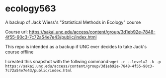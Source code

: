 # ecology563
A backup of Jack Wiess's "Statistical Methods in Ecology" course

Course url: https://sakai.unc.edu/access/content/group/3d1eb92e-7848-4f55-90c3-7c72a54e7e43/public/index.html

This repo is intended as a backup if UNC ever decides to take Jack's course offline

I created this snapshot with the follwing command
`wget -r --level=2 -k -p https://sakai.unc.edu/access/content/group/3d1eb92e-7848-4f55-90c3-7c72a54e7e43/public/index.html`